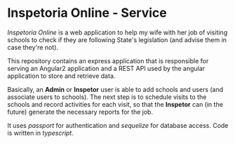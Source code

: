 # Inspetoria Online - Service

_Inspetoria Online_ is a web application to help my wife with her job of visiting schools to check if they are following State's legislation (and advise them in case they're not).

This repository contains an express application that is responsible for serving an Angular2 application and a REST API used by the angular application to store and retrieve data.

Basically, an **Admin** or **Inspetor** user is able to add schools and users (and associate users to schools). The next step is to schedule visits to the schools and record activities for each visit, so that the **Inspetor** can (in the future) generate the necessary reports for the job.

It uses _passport_ for authentication and _sequelize_ for database access. Code is written in *typescript*.
